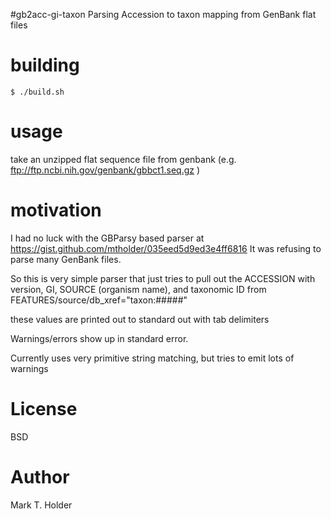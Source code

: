 #gb2acc-gi-taxon Parsing Accession to taxon mapping from GenBank flat files

# building

    $ ./build.sh

# usage
take an unzipped flat sequence file from genbank (e.g. ftp://ftp.ncbi.nih.gov/genbank/gbbct1.seq.gz )


# motivation
I had no luck with the GBParsy based parser at https://gist.github.com/mtholder/035eed5d9ed3e4ff6816
It was refusing to parse many GenBank files.

So this is very simple parser that just tries to pull out the 
    ACCESSION with version, 
    GI,
    SOURCE (organism name), and
    taxonomic ID from FEATURES/source/db_xref="taxon:#####"

these values are printed out to standard out with tab delimiters

Warnings/errors show up in standard error.

Currently uses very primitive string matching, but tries to emit lots of warnings 

# License
BSD
# Author
Mark T. Holder

